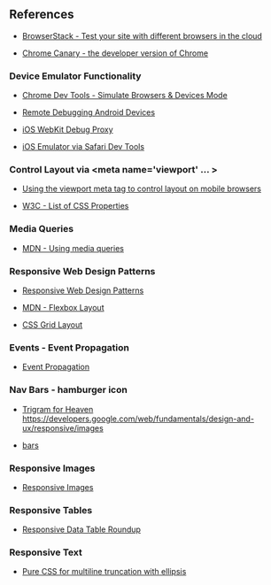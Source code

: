 ## References

- [BrowserStack - Test your site with different browsers in the cloud](http://www.browserstack.com/)

- [Chrome Canary - the developer version of Chrome](https://www.google.com/chrome/browser/canary.html)

### Device Emulator Functionality

- [Chrome Dev Tools - Simulate Browsers & Devices Mode](https://developers.google.com/web/tools/chrome-devtools/device-mode/)

- [Remote Debugging Android Devices](https://developers.google.com/web/tools/chrome-devtools/remote-debugging/?hl=en)

- [iOS WebKit Debug Proxy](https://github.com/google/ios-webkit-debug-proxy)

- [iOS Emulator via Safari Dev Tools](https://www.smashingmagazine.com/2014/09/testing-mobile-emulators-simulators-remote-debugging/)

### Control Layout via <meta name='viewport' ... >

- [Using the viewport meta tag to control layout on mobile browsers](https://developer.mozilla.org/en-US/docs/Mozilla/Mobile/Viewport_meta_tag)

- [W3C - List of CSS Properties](https://www.w3.org/community/webed/wiki/CSS/Properties)

### Media Queries

- [MDN - Using media queries](https://developer.mozilla.org/en-US/docs/Web/CSS/Media_Queries/Using_media_queries)


### Responsive Web Design Patterns

- [Responsive Web Design Patterns](https://developers.google.com/web/fundamentals/design-and-ux/responsive/patterns)

- [MDN - Flexbox Layout](https://developer.mozilla.org/en-US/docs/Web/CSS/CSS_Flexible_Box_Layout)

- [CSS Grid Layout](https://developer.mozilla.org/en-US/docs/Web/CSS/CSS_Grid_Layout)

### Events - Event Propagation

- [Event Propagation](https://developer.mozilla.org/en-US/docs/Web/API/Document_Object_Model/Examples#Example_5:_Event_Propagation)

### Nav Bars - hamburger icon

- [Trigram for Heaven](http://unicode-table.com/en/2630)
https://developers.google.com/web/fundamentals/design-and-ux/responsive/images

- [bars](http://fortawesome.github.io/Font-Awesome/icon/bars)


### Responsive Images

- [Responsive Images](https://developers.google.com/web/fundamentals/design-and-ux/responsive/images
)


### Responsive Tables

- [Responsive Data Table Roundup](https://css-tricks.com/responsive-data-table-roundup/)


### Responsive Text

- [Pure CSS for multiline truncation with ellipsis ](http://hackingui.com/front-end/a-pure-css-solution-for-multiline-text-truncation/)

